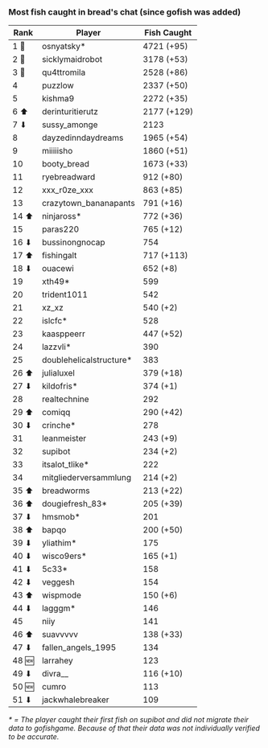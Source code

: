 ### Most fish caught in bread's chat (since gofish was added)
| Rank | Player | Fish Caught |
|------|--------|-----------|
| 1 🥇  | osnyatsky* | 4721 (+95) |
| 2 🥈  | sicklymaidrobot | 3178 (+53) |
| 3 🥉  | qu4ttromila | 2528 (+86) |
| 4  | puzzlow | 2337 (+50) |
| 5  | kishma9 | 2272 (+35) |
| 6 ⬆ | derinturitierutz | 2177 (+129) |
| 7 ⬇ | sussy_amonge | 2123  |
| 8  | dayzedinndaydreams | 1965 (+54) |
| 9  | miiiiisho | 1860 (+51) |
| 10  | booty_bread | 1673 (+33) |
| 11  | ryebreadward | 912 (+80) |
| 12  | xxx_r0ze_xxx | 863 (+85) |
| 13  | crazytown_bananapants | 791 (+16) |
| 14 ⬆ | ninjaross* | 772 (+36) |
| 15  | paras220 | 765 (+12) |
| 16 ⬇ | bussinongnocap | 754  |
| 17 ⬆ | fishingalt | 717 (+113) |
| 18 ⬇ | ouacewi | 652 (+8) |
| 19  | xth49* | 599  |
| 20  | trident1011 | 542  |
| 21  | xz_xz | 540 (+2) |
| 22  | islcfc* | 528  |
| 23  | kaasppeerr | 447 (+52) |
| 24  | lazzvli* | 390  |
| 25  | doublehelicalstructure* | 383  |
| 26 ⬆ | julialuxel | 379 (+18) |
| 27 ⬇ | kildofris* | 374 (+1) |
| 28  | realtechnine | 292  |
| 29 ⬆ | comiqq | 290 (+42) |
| 30 ⬇ | crinche* | 278  |
| 31  | leanmeister | 243 (+9) |
| 32  | supibot | 234 (+2) |
| 33  | itsalot_tlike* | 222  |
| 34  | mitgliederversammlung | 214 (+2) |
| 35 ⬆ | breadworms | 213 (+22) |
| 36 ⬆ | dougiefresh_83* | 205 (+39) |
| 37 ⬇ | hmsmob* | 201  |
| 38 ⬆ | bapqo | 200 (+50) |
| 39 ⬇ | yliathim* | 175  |
| 40 ⬇ | wisco9ers* | 165 (+1) |
| 41 ⬇ | 5c33* | 158  |
| 42 ⬇ | veggesh | 154  |
| 43 ⬆ | wispmode | 150 (+6) |
| 44 ⬇ | lagggm* | 146  |
| 45  | niiy | 141  |
| 46 ⬆ | suavvvvv | 138 (+33) |
| 47 ⬇ | fallen_angels_1995 | 134  |
| 48 🆕 | larrahey | 123  |
| 49 ⬇ | divra__ | 116 (+10) |
| 50 🆕 | cumro | 113  |
| 51 ⬇ | jackwhalebreaker | 109  |

_* = The player caught their first fish on supibot and did not migrate their data to gofishgame. Because of that their data was not individually verified to be accurate._
